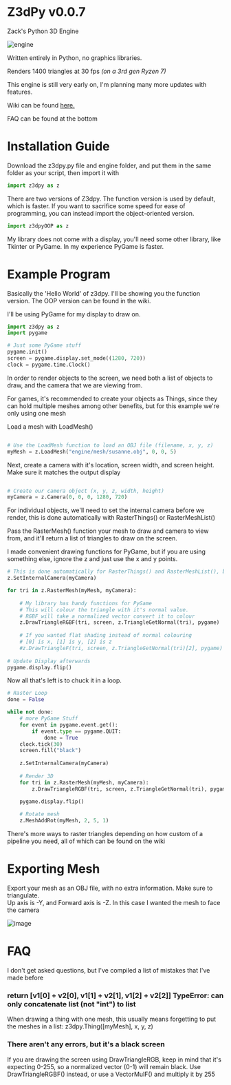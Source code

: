 # Z3dPy v0.0.7
Zack's Python 3D Engine

![engine](https://user-images.githubusercontent.com/115175938/235578934-23defc68-c021-4b05-b169-272e9ac8d3c9.gif)

Written entirely in Python, no graphics libraries. 

Renders 1400 triangles at 30 fps *(on a 3rd gen Ryzen 7)*

This engine is still very early on, I'm planning many more updates with features.

Wiki can be found <a href="https://github.com/ZackWilde27/pythonRasterizer/wiki">here.</a>

FAQ can be found at the bottom

# Installation Guide

Download the z3dpy.py file and engine folder, and put them in the same folder as your script, then import it with
```python
import z3dpy as z
```

There are two versions of Z3dpy. The function version is used by default, which is faster. If you want to sacrifice some speed for ease of programming, you can instead import the object-oriented version.

```python
import z3dpyOOP as z
```

My library does not come with a display, you'll need some other library, like Tkinter or PyGame. In my experience PyGame is faster.

# Example Program

Basically the 'Hello World' of z3dpy. I'll be showing you the function version. The OOP version can be found in the wiki.

I'll be using PyGame for my display to draw on.
```python
import z3dpy as z
import pygame

# Just some PyGame stuff
pygame.init()
screen = pygame.display.set_mode((1280, 720))
clock = pygame.time.Clock()
```

In order to render objects to the screen, we need both a list of objects to draw, and the camera that we are viewing from.

For games, it's recommended to create your objects as Things, since they can hold multiple meshes among other benefits, but for this example we're only using one mesh

Load a mesh with LoadMesh()

```python

# Use the LoadMesh function to load an OBJ file (filename, x, y, z)
myMesh = z.LoadMesh("engine/mesh/susanne.obj", 0, 0, 5)

```

Next, create a camera with it's location, screen width, and screen height. Make sure it matches the output display

```python

# Create our camera object (x, y, z, width, height)
myCamera = z.Camera(0, 0, 0, 1280, 720)

```

For individual objects, we'll need to set the internal camera before we render, this is done automatically with RasterThings() or RasterMeshList()

Pass the RasterMesh() function your mesh to draw and camera to view from, and it'll return a list of triangles to draw on the screen.

I made convenient drawing functions for PyGame, but if you are using something else, ignore the z and just use the x and y points.

```python
# This is done automatically for RasterThings() and RasterMeshList(), but not for individual items
z.SetInternalCamera(myCamera)

for tri in z.RasterMesh(myMesh, myCamera):
        
    # My library has handy functions for PyGame
    # This will colour the triangle with it's normal value.
    # RGBF will take a normalized vector convert it to colour
    z.DrawTriangleRGBF(tri, screen, z.TriangleGetNormal(tri), pygame)
        
    # If you wanted flat shading instead of normal colouring
    # [0] is x, [1] is y, [2] is z
    #z.DrawTriangleF(tri, screen, z.TriangleGetNormal(tri)[2], pygame)
    
# Update Display afterwards
pygame.display.flip()
```

Now all that's left is to chuck it in a loop.

```python
# Raster Loop
done = False

while not done:
    # more PyGame Stuff
    for event in pygame.event.get():
        if event.type == pygame.QUIT:
            done = True    
    clock.tick(30)
    screen.fill("black")
    
    z.SetInternalCamera(myCamera)
    
    # Render 3D
    for tri in z.RasterMesh(myMesh, myCamera):
        z.DrawTriangleRGBF(tri, screen, z.TriangleGetNormal(tri), pygame)

    pygame.display.flip()
    
    # Rotate mesh
    z.MeshAddRot(myMesh, 2, 5, 1)
```
There's more ways to raster triangles depending on how custom of a pipeline you need, all of which can be found on the wiki

# Exporting Mesh

Export your mesh as an OBJ file, with no extra information. Make sure to triangulate.
<br>
Up axis is -Y, and Forward axis is -Z. In this case I wanted the mesh to face the camera

![image](https://user-images.githubusercontent.com/115175938/235002154-62bb03ad-13f3-4084-b410-aa0074553865.png)

# FAQ

I don't get asked questions, but I've compiled a list of mistakes that I've made before

### return [v1[0] + v2[0], v1[1] + v2[1], v1[2] + v2[2]] TypeError: can only concatenate list (not "int") to list


When drawing a thing with one mesh, this usually means forgetting to put the meshes in a list: z3dpy.Thing([myMesh], x, y, z)

### There aren't any errors, but it's a black screen

If you are drawing the screen using DrawTriangleRGB, keep in mind that it's expecting 0-255, so a normalized vector (0-1) will remain black. Use DrawTriangleRGBF() instead, or use a VectorMulF() and multiply it by 255
